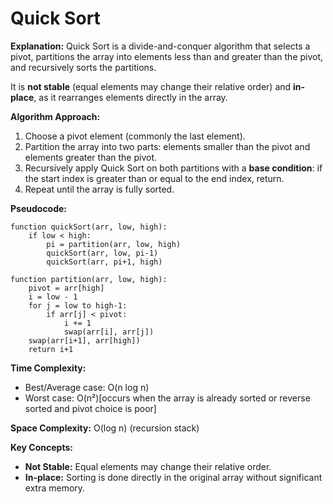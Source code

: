 
# Quick Sort

**Explanation:**
Quick Sort is a divide-and-conquer algorithm that selects a pivot, partitions the array into elements less than and greater than the pivot, and recursively sorts the partitions.

It is **not stable** (equal elements may change their relative order) and **in-place**, as it rearranges elements directly in the array.

**Algorithm Approach:**

1. Choose a pivot element (commonly the last element).
2. Partition the array into two parts: elements smaller than the pivot and elements greater than the pivot.
3. Recursively apply Quick Sort on both partitions with a **base condition**: if the start index is greater than or equal to the end index, return.
4. Repeat until the array is fully sorted.

**Pseudocode:**

```text
function quickSort(arr, low, high):
    if low < high:
        pi = partition(arr, low, high)
        quickSort(arr, low, pi-1)
        quickSort(arr, pi+1, high)

function partition(arr, low, high):
    pivot = arr[high]
    i = low - 1
    for j = low to high-1:
        if arr[j] < pivot:
            i += 1
            swap(arr[i], arr[j])
    swap(arr[i+1], arr[high])
    return i+1
```

**Time Complexity:**

* Best/Average case: O(n log n)
* Worst case: O(n²)[occurs when the array is already sorted or reverse sorted and pivot choice is poor]


**Space Complexity:** O(log n) (recursion stack)

**Key Concepts:**

* **Not Stable:** Equal elements may change their relative order.
* **In-place:** Sorting is done directly in the original array without significant extra memory.



